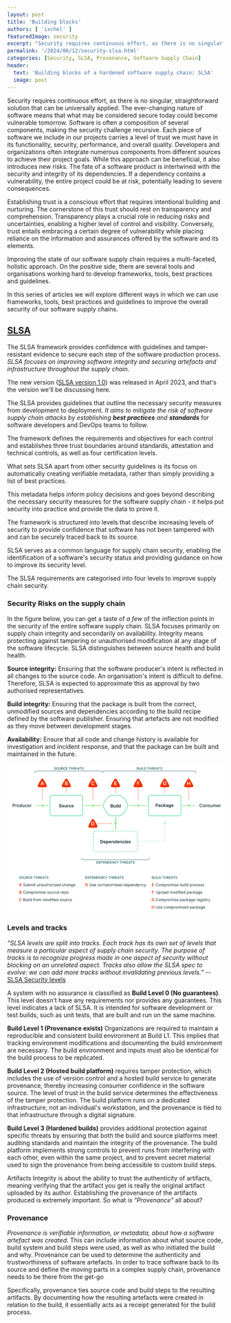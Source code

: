 ```yaml
---
layout: post
title: 'Building blocks'
authors: [ 'ixchel' ]
featuredImage: security 
excerpt: "Security requires continuous effort, as there is no singular, straightforward solution that can be universally applied. The ever-changing nature of software means that what may be considered secure today could become vulnerable tomorrow"
permalink: '/2024/06/12/security-slsa.html'
categories: [Security, SLSA, Provenance, Software Supply Chain]
header:
  text: 'Building blocks of a hardened software supply chain: SLSA'
  image: post
---
```

Security requires continuous effort, as there is no singular, straightforward solution that can be universally applied. The ever-changing nature of software means that what may be considered secure today could become vulnerable tomorrow. Software is often a composition of several components, making the security challenge recursive. Each piece of software we include in our projects carries a level of trust we must have in its functionality, security, performance, and overall quality. Developers and organizations often integrate numerous components from different sources to achieve their project goals. While this approach can be beneficial, it also introduces new risks. The fate of a software product is intertwined with the security and integrity of its dependencies. If a dependency contains a vulnerability, the entire project could be at risk, potentially leading to severe consequences.

Establishing trust is a conscious effort that requires intentional building and nurturing. The cornerstone of this trust should rest on transparency and comprehension. Transparency plays a crucial role in reducing risks and uncertainties, enabling a higher level of control and visibility. Conversely, trust entails embracing a certain degree of vulnerability while placing reliance on the information and assurances offered by the software and its elements.

Improving the state of our software supply chain requires a multi-faceted, holistic approach. On the positive side, there are several tools and organisations working hard to develop frameworks, tools, best practices and guidelines.

In this series of articles we will explore different ways in which we can use frameworks, tools, best practices and guidelines to improve the overall security of our software supply chains.

## [SLSA](https://slsa.dev)

The SLSA framework provides confidence with guidelines and tamper-resistant evidence to secure each step of the software production process. _SLSA focuses on improving software integrity and securing artefacts and infrastructure throughout the supply chain._

The new version ([SLSA version 1.0](https://slsa.dev/spec/v1.0/)) was released in April 2023, and that's the version we'll be discussing here.

The SLSA provides guidelines that outline the necessary security measures from development to deployment. _It aims to mitigate the risk of software supply chain attacks by establishing **best practices** and **standards**_ for software developers and DevOps teams to follow.

The framework defines the requirements and objectives for each control and establishes three trust boundaries around standards, attestation and technical controls, as well as four certification levels.

What sets SLSA apart from other security guidelines is its focus on automatically creating verifiable metadata, rather than simply providing a list of best practices.

This metadata helps inform policy decisions and goes beyond describing the necessary security measures for the software supply chain - it helps put security into practice and provide the data to prove it.

The framework is structured into levels that describe increasing levels of security to provide confidence that software has not been tampered with and can be securely traced back to its source.

SLSA serves as a common language for supply chain security, enabling the identification of a software's security status and providing guidance on how to improve its security level.

The SLSA requirements are categorised into four levels to improve supply chain security.

### Security Risks on the supply chain

In the figure below, you can get a taste of _a few_ of the inflection points in the security of the entire software supply chain. SLSA focuses primarily on supply chain integrity and secondarily on availability. Integrity means protecting against tampering or unauthorised modification at any stage of the software lifecycle. SLSA distinguishes between source health and build health.

**Source integrity:** Ensuring that the software producer's intent is reflected in all changes to the source code. An organisation's intent is difficult to define. Therefore, SLSA is expected to approximate this as approval by two authorised representatives.

**Build integrity:** Ensuring that the package is built from the correct, unmodified sources and dependencies according to the build recipe defined by the software publisher. Ensuring that artefacts are not modified as they move between development stages.

**Availability:** Ensure that all code and change history is available for investigation and incident response, and that the package can be built and maintained in the future. 

![SLSA Supply chain threats](/assets/posts/2024-06-12-security-slsa/2024-06-12-supply-chain-threats.svg)


### Levels and tracks

_“SLSA levels are split into tracks. Each track has its own set of levels that measure a particular aspect of supply chain security. The purpose of tracks is to recognize progress made in one aspect of security without blocking on an unrelated aspect. Tracks also allow the SLSA spec to evolve: we can add more tracks without invalidating previous levels.”_ -- [SLSA Security levels ](https://slsa.dev/spec/v1.0/levels)

 A system with no assurance is classified as **Build Level 0 (No guarantees)**.  This level doesn’t have any requirements nor provides any guarantees. This level  indicates a lack of SLSA. It is intended for software development or test builds, such as unit tests, that are built and run on the same machine. 

**Build Level 1 (Provenance exists)** Organizations  are required to maintain a reproducible and consistent build environment at Build L1. This implies that tracking environment modifications and documenting the build environment are necessary. The build environment and inputs must also be identical for the build process to be replicated.

**Build Level 2 (Hosted build platform)** requires tamper protection, which includes the use of version control and a hosted build service to generate provenance, thereby increasing consumer confidence in the software source. The level of trust in the build service determines the effectiveness of the tamper protection. The build platform runs on a dedicated infrastructure, not an individual's workstation, and the provenance is tied to that infrastructure through a digital signature.

**Build Level 3 (Hardened builds)** provides additional protection against specific threats by ensuring that both the build and source platforms meet auditing standards and maintain the integrity of the provenance. The build platform implements strong controls to prevent runs from interfering with each other, even within the same project, and to prevent secret material used to sign the provenance from being accessible to custom build steps.

Artifacts Integrity is about the ability to trust the authenticity of artifacts, meaning verifying that the artifact you get is really the original artifact uploaded by its author. Establishing the provenance of the artifacts produced is extremely important. So what is _"Provenance"_ all about?

### Provenance 

_Provenance is verifiable information, or metadata, about how a software artefact was created._ This can include information about what source code, build system and build steps were used, as well as who initiated the build and why. Provenance can be used to determine the authenticity and trustworthiness of software artefacts.
In order to trace software back to its source and define the moving parts in a complex supply chain, provenance needs to be there from the get-go

Specifically, provenance ties source code and build steps to the resulting artifacts. By documenting how the resulting artefacts were created in relation to the build, it essentially acts as a receipt generated for the build process.
